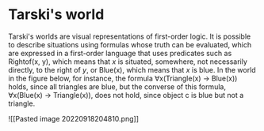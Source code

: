 # Tarski's world
Tarski's worlds are visual representations of first-order logic. It is possible to describe situations using formulas whose truth can be evaluated, which are expressed in a first-order language that uses predicates such as Rightof(x, y), which means that *x* is situated, somewhere, not necessarily directly, to the right of *y*, or Blue(x), which means that *x* is blue. In the world in the figure below, for instance, the formula $\forall$x(Triangle(x) $\rightarrow$ Blue(x)) holds, since all triangles are blue, but the converse of this formula, $\forall$x(Blue(x) $\rightarrow$ Triangle(x)), does not hold, since object c is blue but not a triangle.

![[Pasted image 20220918204810.png]]